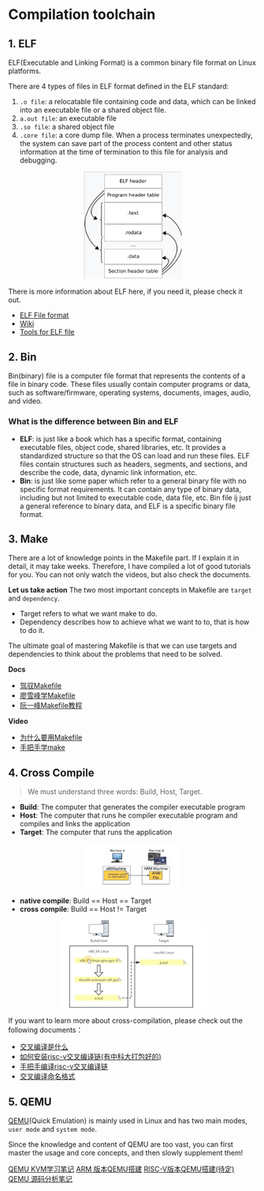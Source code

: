 # Compilation toolchain
## 1. ELF
ELF(Executable and Linking Format) is a common binary file format on Linux platforms.

There are 4 types of files in ELF format defined in the ELF standard:
1. `.o file`: a relocatable file containing code and data, which can be linked into an executable file or a shared object file.
2. `a.out file`: an executable file
3. `.so file`: a shared object file
4. `.core file`: a core dump file. When a process terminates unexpectedly, the system can save part of the process content and other status information at the time of termination to this file for analysis and debugging. 

<p align="center">
  <img src="./image/image2_1.png" alt="alt text" width="200" />
</p>



There is more information about ELF here, if you need it, please check it out.
- [ELF File format](https://xinqiu.gitbooks.io/linux-inside-zh/content/Theory/linux-theory-2.html)
- [Wiki](https://en.wikipedia.org/wiki/Executable_and_Linkable_Format)
- [Tools for ELF file](https://www.gnu.org/software/binutils)


## 2. Bin
Bin(binary) file is a computer file format that represents the contents of a file in binary code. These files usually contain computer programs or data, such as software/firmware, operating systems, documents, images, audio, and video.


### **What is the difference between Bin and ELF**
- **ELF**: is just like a book which has a specific format, containing executable files, object code, shared libraries, etc. It provides a standardized structure so that the OS can load and run these files. ELF files contain structures such as headers, segments, and sections, and describe the code, data, dynamic link information, etc. 
- **Bin**: is just like some paper which refer to a general binary file with no specific format requirements. It can contain any type of binary data, including but not limited to executable code, data file, etc. Bin file ij just a general reference to binary data, and ELF is a specific binary file format. 

## 3. Make
There are a lot of knowledge points in the Makefile part. If I explain it in detail, it may take weeks. Therefore, I have compiled a lot of good tutorials for you. You can not only watch the videos, but also check the documents.

**Let us take action**
The two most important concepts in Makefile are `target` and `dependency`.
- Target refers to what we want make to do.
- Dependency describes how to achieve what we want to to, that is how to do it. 

The ultimate goal of mastering Makefile is that we can use targets and dependencies to think about the problems that need to be solved. 

**Docs**
- [驾驭Makefile](http://cicpi.ustc.edu.cn/indico/getFile.py/access?contribId=2&resId=0&materialId=slides&confId=839)
- [廖雪峰学Makefile](https://liaoxuefeng.com/books/makefile/introduction/)
- [阮一峰Makefile教程](https://www.ruanyifeng.com/blog/2015/02/make.html)



**Video**
- [为什么要用Makefile](https://www.bilibili.com/video/BV188411L7d2/?spm_id_from=333.337.search-card.all.click&vd_source=3edb456fe9b280bb4ab8f6e18448ace0)
- [手把手学make](https://www.bilibili.com/video/BV1Bv4y1J7QT/?spm_id_from=333.337.search-card.all.click&vd_source=3edb456fe9b280bb4ab8f6e18448ace0)




## 4. Cross Compile
> We must understand three words: Build, Host, Target.
- **Build**: The computer that generates the compiler executable program
- **Host**: The computer that runs he compiler executable program and compiles and links the application
- **Target**: The computer that runs the application

<p align="center">
  <img src="./image/image2_2.png" alt="alt text" width="200" />
</p>

- **native compile**: Build == Host == Target
- **cross compile**:  Build == Host != Target

<p align="center">
  <img src="./image/image2_3.png" alt="alt text" width="300" />
</p>




If you want to learn more about cross-compilation, please check out the following documents：

- [交叉编译是什么](https://worktile.com/kb/ask/54570.html)
- [如何安装risc-v交叉编译链(有中科大打包好的)](https://soc.ustc.edu.cn/CECS/lab0/riscv/)
- [手把手编译risc-v交叉编译链](https://www.riscv-mcu.com/article-show-id-404.html)
- [交叉编译命名格式](https://blog.csdn.net/LEON1741/article/details/81537529)
  

## 5. QEMU
[QEMU](https://www.qemu.org/)(Quick Emulation) is mainly used in Linux and has two main modes, `user mode` and `system mode`.

Since the knowledge and content of QEMU are too vast, you can first master the usage and core concepts, and then slowly supplement them!

[QEMU KVM学习笔记](https://yifengyou.github.io/learn-kvm/)
[ARM 版本QEMU搭建](https://wowothink.com/90fb723e/)
[RISC-V版本QEMU搭建(待定)]()
[QEMU 源码分析笔记](https://blog.51cto.com/AppleCai/7835439)